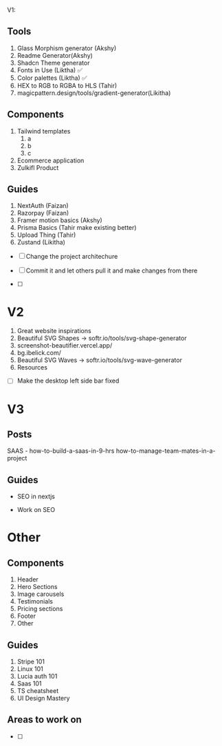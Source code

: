 
V1:


## Tools

1. Glass Morphism generator (Akshy) 
2. Readme Generator(Akshy)
3. Shadcn Theme generator
4. Fonts in Use (Liktha) ✅
5. Color palettes (Liktha) ✅
6. HEX to RGB to RGBA to HLS (Tahir)
7. magicpattern.design/tools/gradient-generator(Likitha)

## Components

1. Tailwind templates
   1. a
   2. b
   3. c
2. Ecommerce application
3. Zulkifl Product


## Guides
1. NextAuth (Faizan)
2. Razorpay (Faizan)
3. Framer motion basics (Akshy)
4. Prisma Basics (Tahir make existing better)
5. Upload Thing (Tahir) 
6. Zustand (Likitha)


- [ ] Change the project architechure
- [ ] Commit it and let others pull it and make changes from there
- [ ] <ComponentPreview/>   


# V2
1. Great website inspirations 
2. Beautiful SVG Shapes -> softr.io/tools/svg-shape-generator
3. screenshot-beautifier.vercel.app/
4.  bg.ibelick.com/
5.  Beautiful SVG Waves -> softr.io/tools/svg-wave-generator
6.  Resources

- [ ] Make the desktop left side bar fixed


# V3

## Posts

SAAS - how-to-build-a-saas-in-9-hrs
how-to-manage-team-mates-in-a-project

## Guides
- SEO in nextjs

* Work on SEO



<!-- - Team progress tracker (Tahir) -->



# Other

## Components

1. Header
2. Hero Sections
3. Image carousels
4. Testimonials
5. Pricing sections
6. Footer
7. Other




## Guides

1. Stripe 101
2. Linux 101
3. Lucia auth 101
4. Saas 101
5. TS cheatsheet
6. UI Design Mastery


## Areas to work on
- [ ]